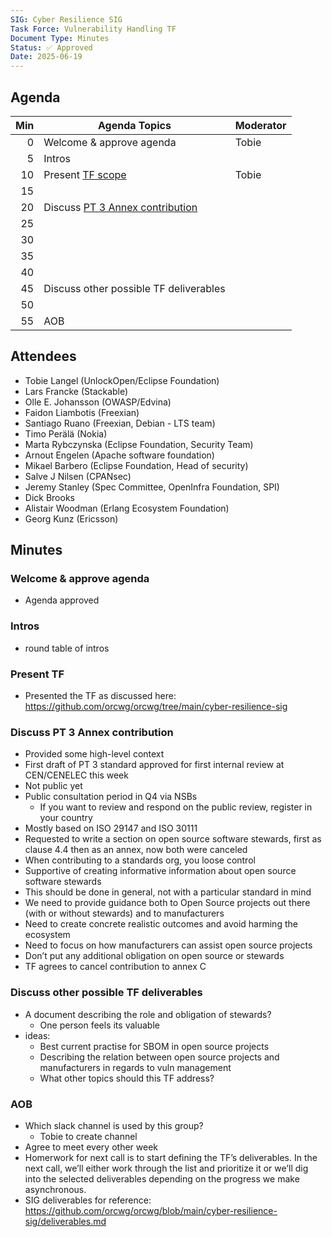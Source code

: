 ```yaml
---
SIG: Cyber Resilience SIG
Task Force: Vulnerability Handling TF
Document Type: Minutes
Status:	✅ Approved
Date: 2025-06-19
---
```


##  Agenda

| Min | Agenda Topics | Moderator |
| --: | ----- | --- |
|   0 | Welcome & approve agenda | Tobie |
|   5 | Intros | |
|  10 | Present [TF scope][TF] | Tobie |
|  15 |  | |
|  20 | Discuss [PT 3 Annex contribution][deliverable-2-4] | |
|  25 |  | |
|  30 |  | |
|  35 |  | |
|  40 |  | |
|  45 | Discuss other possible TF deliverables | |
|  50 |  | |
|  55 | AOB | |

## Attendees

* Tobie Langel (UnlockOpen/Eclipse Foundation)  
* Lars Francke (Stackable)  
* Olle E. Johansson (OWASP/Edvina)  
* Faidon Liambotis (Freexian)  
* Santiago Ruano (Freexian, Debian \- LTS team)  
* Timo Perälä (Nokia)  
* Marta Rybczynska (Eclipse Foundation, Security Team)  
* Arnout Engelen (Apache software foundation)  
* Mikael Barbero (Eclipse Foundation, Head of security)  
* Salve J Nilsen (CPANsec)  
* Jeremy Stanley (Spec Committee, OpenInfra Foundation, SPI)  
* Dick Brooks  
* Alistair Woodman (Erlang Ecosystem Foundation)  
* Georg Kunz (Ericsson)

## Minutes

### Welcome & approve agenda

* Agenda approved

### Intros

* round table of intros

### Present TF

* Presented the TF as discussed here: https://github.com/orcwg/orcwg/tree/main/cyber-resilience-sig

### Discuss PT 3 Annex contribution

* Provided some high-level context  
* First draft of PT 3 standard approved for first internal review at CEN/CENELEC this week  
* Not public yet  
* Public consultation period in Q4 via NSBs
  * If you want to review and respond on the public review, register in your country
* Mostly based on ISO 29147 and ISO 30111  
* Requested to write a section on open source software stewards, first as clause 4.4 then as an annex, now both were canceled   
* When contributing to a standards org, you loose control  
* Supportive of creating informative information about open source software stewards  
* This should be done in general, not with a particular standard in mind  
* We need to provide guidance both to Open Source projects out there (with or without stewards) and to manufacturers  
* Need to create concrete realistic outcomes and avoid harming the ecosystem  
* Need to focus on how manufacturers can assist open source projects  
* Don’t put any additional obligation on open source or stewards  
* TF agrees to cancel contribution to annex C

### Discuss other possible TF deliverables

* A document describing the role and obligation of stewards?  
  * One person feels its valuable  
* ideas:  
  * Best current practise for SBOM in open source projects  
  * Describing the relation between open source projects and manufacturers in regards to vuln management  
  * What other topics should this TF address?

### AOB		

* Which slack channel is used by this group?  
  * Tobie to create channel
* Agree to meet every other week
* Homerwork for next call is to start defining the TF’s deliverables. In the next call, we’ll either work through the list and prioritize it or we’ll dig into the selected deliverables depending on the progress we make asynchronous.  
* SIG deliverables for reference: https://github.com/orcwg/orcwg/blob/main/cyber-resilience-sig/deliverables.md


[TF]: https://github.com/orcwg/orcwg/tree/main/cyber-resilience-sig#vulnerability-handling-tf
[PT 3 liaison notes]: https://github.com/orcwg/orcwg/tree/main/cyber-resilience-sig/coordination/cen-cenelec-wg-9
[deliverable-2-2]: https://github.com/orcwg/orcwg/blob/main/cyber-resilience-sig/coordination/cen-cenelec-wg-9/deliverable-2-2.md
[deliverable-2-4]: https://github.com/orcwg/orcwg/blob/main/cyber-resilience-sig/coordination/cen-cenelec-wg-9/deliverable-2-4.md
